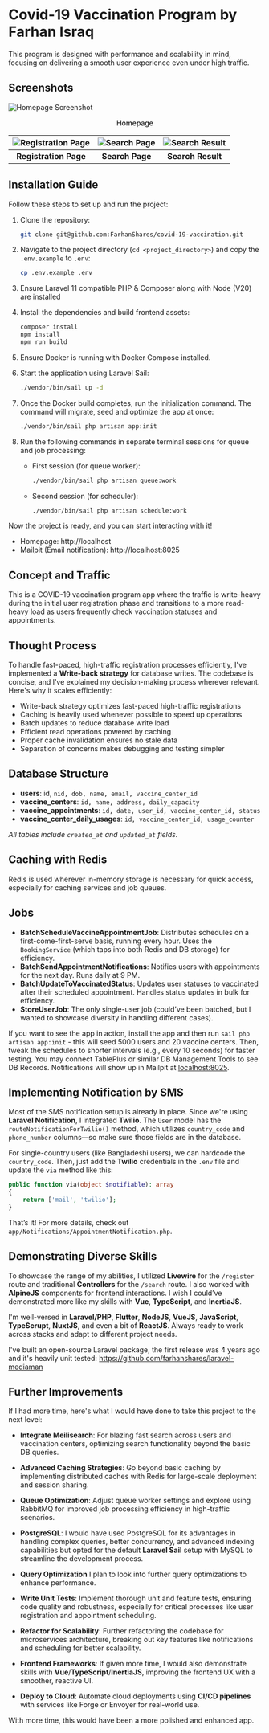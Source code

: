 # Covid-19 Vaccination Program by Farhan Israq
This program is designed with performance and scalability in mind, focusing on delivering a smooth user experience even under high traffic.

## Screenshots

![Homepage Screenshot](/public/screenshot-main.png)
<p align="center" style="font-weight:500;">Homepage</p>

| ![Registration Page](/public/screenshot-registration-page.png) | ![Search Page](/public/screenshot-search-page.png) | ![Search Result](/public/screenshot-search-result.png) |
|:--------------------------------------------:|:----------------------------------------:|:-----------------------------------------:|
| **Registration Page**                        | **Search Page**                          | **Search Result**                         |

## Installation Guide

Follow these steps to set up and run the project:

1. Clone the repository:
    ```bash
    git clone git@github.com:FarhanShares/covid-19-vaccination.git
    ```

2. Navigate to the project directory (`cd <project_directory>`) and copy the `.env.example` to `.env`:
    ```bash
    cp .env.example .env
    ```

3. Ensure Laravel 11 compatible PHP & Composer along with Node (V20) are installed

4. Install the dependencies and build frontend assets:
   ```bash
   composer install
   npm install
   npm run build
   ```

5. Ensure Docker is running with Docker Compose installed.

6. Start the application using Laravel Sail:
    ```bash
    ./vendor/bin/sail up -d
    ```

7. Once the Docker build completes, run the initialization command. The command will migrate, seed and optimize the app at once:
   ```bash
   ./vendor/bin/sail php artisan app:init
   ```

8. Run the following commands in separate terminal sessions for queue and job processing:
    - First session (for queue worker):
      ```bash
      ./vendor/bin/sail php artisan queue:work
      ```
    - Second session (for scheduler):
      ```bash
      ./vendor/bin/sail php artisan schedule:work
      ```

Now the project is ready, and you can start interacting with it!

* Homepage: http://localhost
* Mailpit (Email notification): http://localhost:8025


## Concept and Traffic
This is a COVID-19 vaccination program app where the traffic is write-heavy during the initial user registration phase and transitions to a more read-heavy load as users frequently check vaccination statuses and appointments.

## Thought Process
To handle fast-paced, high-traffic registration processes efficiently, I've implemented a **Write-back strategy** for database writes. The codebase is concise, and I’ve explained my decision-making process wherever relevant. Here's why it scales efficiently:

- Write-back strategy optimizes fast-paced high-traffic registrations
- Caching is heavily used whenever possible to speed up operations
- Batch updates to reduce database write load
- Efficient read operations powered by caching
- Proper cache invalidation ensures no stale data
- Separation of concerns makes debugging and testing simpler

## Database Structure
- **users**: id, `nid, dob, name, email, vaccine_center_id`
- **vaccine_centers**: `id, name, address, daily_capacity`
- **vaccine_appointments**: `id, date, user_id, vaccine_center_id, status`
- **vaccine_center_daily_usages**: `id, vaccine_center_id, usage_counter`

_All tables include `created_at` and `updated_at` fields._

## Caching with Redis
Redis is used wherever in-memory storage is necessary for quick access, especially for caching services and job queues.

## Jobs
- **BatchScheduleVaccineAppointmentJob**: Distributes schedules on a first-come-first-serve basis, running every hour. Uses the `BookingService` (which taps into both Redis and DB storage) for efficiency.
- **BatchSendAppointmentNotifications**: Notifies users with appointments for the next day. Runs daily at 9 PM.
- **BatchUpdateToVaccinatedStatus**: Updates user statuses to vaccinated after their scheduled appointment. Handles status updates in bulk for efficiency.
- **StoreUserJob**: The only single-user job (could’ve been batched, but I wanted to showcase diversity in handling different cases).

If you want to see the app in action, install the app and then run `sail php artisan app:init` - this will seed 5000 users and 20 vaccine centers. Then, tweak the schedules to shorter intervals (e.g., every 10 seconds) for faster testing. You may connect TablePlus or similar DB Management Tools to see DB Records. Notifications will show up in Mailpit at [localhost:8025](http://localhost:8025).

## Implementing Notification by SMS
Most of the SMS notification setup is already in place. Since we're using **Laravel Notification**, I integrated **Twilio**. The `User` model has the `routeNotificationForTwilio()` method, which utilizes `country_code` and `phone_number` columns—so make sure those fields are in the database.

For single-country users (like Bangladeshi users), we can hardcode the `country_code`. Then, just add the **Twilio** credentials in the `.env` file and update the `via` method like this:

```php
public function via(object $notifiable): array
{
    return ['mail', 'twilio'];
}
```
That’s it! For more details, check out `app/Notifications/AppointmentNotification.php`.

## Demonstrating Diverse Skills
To showcase the range of my abilities, I utilized **Livewire** for the `/register` route and traditional **Controllers** for the `/search` route. I also worked with **AlpineJS** components for frontend interactions. I wish I could’ve demonstrated more like my skills with **Vue**, **TypeScript**, and **InertiaJS**.

I'm well-versed in **Laravel/PHP**, **Flutter**, **NodeJS**, **VueJS**, **JavaScript**, **TypeScrupt**, **NuxtJS**, and even a bit of **ReactJS**. Always ready to work across stacks and adapt to different project needs.

I've built an open-source Laravel package, the first release was 4 years ago and it's heavily unit tested: https://github.com/farhanshares/laravel-mediaman

## Further Improvements

If I had more time, here's what I would have done to take this project to the next level:

- **Integrate Meilisearch**: For blazing fast search across users and vaccination centers, optimizing search functionality beyond the basic DB queries.

- **Advanced Caching Strategies**: Go beyond basic caching by implementing distributed caches with Redis for large-scale deployment and session sharing.

- **Queue Optimization**: Adjust queue worker settings and explore using RabbitMQ for improved job processing efficiency in high-traffic scenarios.

-  **PostgreSQL**: I would have used PostgreSQL for its advantages in handling complex queries, better concurrency, and advanced indexing capabilities but opted for the default **Laravel Sail** setup with MySQL to streamline the development process.

- **Query Optimization** I plan to look into further query optimizations to enhance performance.

- **Write Unit Tests**: Implement thorough unit and feature tests, ensuring code quality and robustness, especially for critical processes like user registration and appointment scheduling.

- **Refactor for Scalability**: Further refactoring the codebase for microservices architecture, breaking out key features like notifications and scheduling for better scalability.

- **Frontend Frameworks**: If given more time, I would also demonstrate skills with **Vue**/**TypeScript**/**InertiaJS**, improving the frontend UX with a smoother, reactive UI.

- **Deploy to Cloud**: Automate cloud deployments using **CI/CD pipelines** with services like Forge or Envoyer for real-world use.

With more time, this would have been a more polished and enhanced app.
